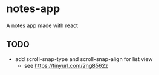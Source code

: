 # notes-app
A notes app made with react







## TODO

- add scroll-snap-type and scroll-snap-align for list view
    - see https://tinyurl.com/2ng8562z
